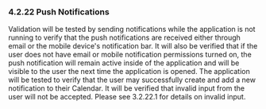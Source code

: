 ### 4.2.22 Push Notifications

Validation will be tested by sending notifications while the application is not running to verify that the push notifications are received either through email or the mobile device's notification bar. It will also be verified that if the user does not have email or mobile notification permissions turned on, the push notification will remain active inside of the application and will be visible to the user the next time the application is opened. The application will be tested to verify that the user may successfully create and add a new notification to their Calendar. It will be verified that invalid input from the user will not be accepted. Please see 3.2.22.1 for details on invalid input.

